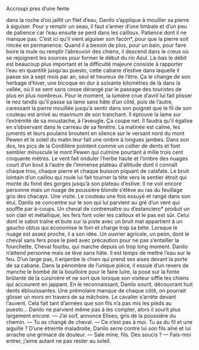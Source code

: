 Accroupi pres
d’une fente

  dans la roche
   d’où jaillit un filet d’eau,
Danilo s’applique à mouiller sa pierre à aiguiser. Pour y remplir un seau,
il faut s’armer d’une timbale et d’un peu de patience car l’eau ensuite se perd
dans les cailloux. Patience dont il ne manque pas. C’est ici qu’il vient aiguiser
son facón*, pour que la pierre soit rincée en permanence.
Quand il a besoin de plus, pour un bain, pour faire boire la mule ou remplir l’abreuvoir des chiens, il descend dans le creux où se rejoignent les sources pour former le début du río Azul. Là-bas le débit est beaucoup plus important et la difficulté majeure consiste à rapporter l’eau en quantité jusqu’au puesto, cette cabane d’estive dans laquelle il passe six à sept mois par an, seul et heureux de l’être. Ça le change de son herbage d’hiver, une bicoque en dur à soixante kilomètres de là dans la vallée, où il se sent sans cesse dérangé par le passage des touristes de plus en plus nombreux.
Pour le moment, la lumière crue d’avril lui fait plisser le nez tandis qu’il passe sa lame sans hâte d’un côté, puis de l’autre, caressant la pierre mouillée jusqu’à sentir dans son poignet que le fil de son couteau est arrivé au maximum de son tranchant. Il éprouve la lame sur l’extrémité de sa moustache, à l’aveugle. Ça coupe net. Il faudra qu’il égalise en s’observant dans le carreau de sa fenêtre.
La matinée est calme, les juments et leurs poulains broutent en silence sur le versant nord du mont Pewen et le soleil du matin leur fait une ombre à longues jambes. Dans son dos, les pics de la Cordillère pointent comme un collier de dents et font sembler minuscule le mont Pewen qui culmine pourtant à mille trois cent cinquante mètres. Le vent fait onduler l’herbe haute et l’ombre des nuages court d’un bout à l’autre de l’immense plateau d’altitude dont il connaît chaque trou, chaque pierre et chaque buisson piquant de calafate.
Le bruit lointain d’un caillou qui roule lui fait tourner la tête vers le sentier étroit qui monte du fond des gorges jusqu’à son plateau d’estive. Il ne voit encore personne mais un nuage de poussière blonde s’élève au ras du feuillage gris des chacays.
Une visite.
Le couteau une fois essuyé et rangé dans son étui, Danilo se concentre sur le son qui lui parvient au gré d’un vent qui souffle par à-coups. Un cheval de contremaître ou d’estanciero* produit un son clair et métallique, les fers font voler les cailloux et le pas est sûr. Celui dont le sabot traîne et bute sur la piste avec un bruit mat appartient à un gaucho obtus qui économise le foin et charge trop sa bête. Lorsque le nuage est assez proche, il a son idée. Un ouvrier agricole, un peón, dont le cheval sans fers pose le pied avec précaution pour ne pas s’entailler la fourchette. Cheval fourbu, qui marche depuis un trop long moment. Danilo n’attend personne mais se lève sans hâte. Il est temps de mettre l’eau sur le feu.
D’un large pas, il enjambe le chien qui prend ses aises devant la porte de sa cabane. Dans la pénombre de l’unique pièce, il essuie d’un revers de manche le bombé de la bouilloire pour le faire luire, la pose sur la fonte brûlante de la cuisinière et ne sort que lorsque son visiteur siffle les chiens qui accourent en jappant. En le reconnaissant, Danilo sourit, découvrant huit dents éblouissantes. Une prémolaire manque de chaque côté, on pourrait glisser un mors en travers de sa mâchoire. Le cavalier s’arrête devant l’auvent. Cela fait tant d’années que son fils n’a pas mis les pieds au puesto... Danilo ne parvient même pas à les compter, alors il sourit plus largement encore.
— J’ai soif, annonce Eliseo, gris de la poussière du chemin.
— Tu as changé de cheval.
— Ce n’est pas à moi. Tu as du fil et une aiguille ? D’une étreinte maladroite, Danilo serre contre lui son fils aîné et lui arrache une grimace de douleur. — Sale mine, fils. Des soucis ?
— Fais-moi entrer, j’aime autant ne pas rester au soleil.